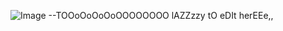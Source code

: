 ![Image](https://github.com/user-attachments/assets/c6555fef-311f-410c-b17f-1d60bb400e9a)
--TOOoOoOoOoOOOOOOOO lAZZzzy tO eDIt herEEe,,
